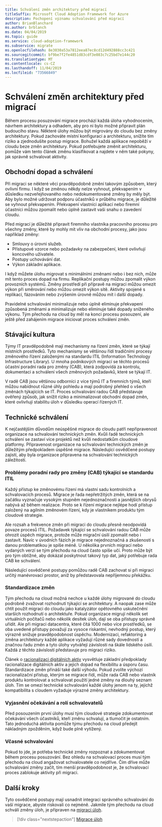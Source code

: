 ```yaml
---
title: Schválení změn architektury před migrací
titleSuffix: Microsoft Cloud Adoption Framework for Azure
description: Pochopení významu schvalování před migrací
author: BrianBlanchard
ms.author: brblanch
ms.date: 04/04/2019
ms.topic: guide
ms.service: cloud-adoption-framework
ms.subservice: migrate
ms.openlocfilehash: 8e3030a53a7812eea87ec8cd12d492888cc3c421
ms.sourcegitcommit: bf9be7f2fe4851d83cdf3e083c7c25bd7e144c20
ms.translationtype: MT
ms.contentlocale: cs-CZ
ms.lasthandoff: 11/04/2019
ms.locfileid: "73566849"
---
```

# <a name="approve-architecture-changes-before-migration"></a>Schválení změn architektury před migrací

Během procesu posuzování migrace prochází každá úloha vyhodnocením, návrhem architektury a odhadem, aby pro ni bylo možné připravit plán budoucího stavu. Některé úlohy můžou být migrovány do cloudu bez změny architektury. Pokud zachováte místní konfiguraci a architekturu, snížíte tím riziko a zjednodušíte postup migrace. Bohužel každá aplikace nepoběží v cloudu beze změn architektury. Pokud potřebujete změnit architekturu, pomůže vám tento článek změnu klasifikovat a najdete v něm také pokyny, jak správně schvalovat aktivity.

## <a name="business-impact-and-approval"></a>Obchodní dopad a schválení

Při migraci se některé věci pravděpodobně změní takovým způsobem, který ovlivní firmu. I když se změnou někdy nelze vyhnout, překvapením v důsledku nezveřejňovaného nebo nedokumentované změny by měly být. Aby bylo možné udržovat podporu účastníků v průběhu migrace, je důležité se vyhnout překvapením. Překvapení vlastníci aplikací nebo firemní účastníci můžou zpomalit nebo úplně zastavit vaši snahu o zavedení cloudu.

Před migrací je důležité připravit firemního vlastníka pracovního procesu pro všechny změny, které by mohly mít vliv na obchodní procesy, jako jsou například změny:

- Smlouvy o úrovni služeb.
- Přístupové vzorce nebo požadavky na zabezpečení, které ovlivňují koncového uživatele.
- Postupy uchovávání dat.
- Výkon základní aplikace.

I když můžete úlohu migrovat s minimálními změnami nebo i bez nich, může mít tento proces dopad na firmu. Replikační postupy můžou zpomalit výkon provozních systémů. Změny prostředí při přípravě na migraci můžou omezit výkon při směrování nebo můžou omezit výkon sítě. Aktivity spojené s replikací, fázováním nebo zvýšením úrovně můžou mít i další dopady.

Pravidelné schvalování minimalizuje nebo úplně eliminuje překvapení způsobená změnami a minimalizuje nebo eliminuje také dopady sníženého výkonu. Tým přechodu na cloud by měl na konci procesu posouzení, ale ještě před zahájením migrace iniciovat proces schválení změn.

## <a name="existing-culture"></a>Stávající kultura

Týmy IT pravděpodobně mají mechanismy na řízení změn, které se týkají místních prostředků. Tyto mechanismy se většinou řídí tradičními procesy změnového řízení založenými na standardu ITIL (Information Technology Infrastructure Library). U mnoha podnikových migrací se těchto procesů účastní poradní rada pro změny (CAB), která zodpovídá za kontrolu, dokumentaci a schválení všech změnových požadavků, které se týkají IT.

V radě CAB jsou většinou odborníci z více týmů IT a firemních týmů, kteří můžou nabídnout různé úhly pohledu a mají podrobný přehled o všech změnách týkajících se IT. Proces schvalování radou CAB představuje ověřený způsob, jak snížit riziko a minimalizovat obchodní dopad změn, které ovlivňují stabilitu úloh v důsledku operací řízených IT.

## <a name="technical-approval"></a>Technické schválení

K nejčastějším důvodům neúspěšné migrace do cloudu patří nepřipravenost organizace na schvalování technických změn. Kvůli řadě technických schválení se zastaví více projektů než kvůli nedostatkům cloudové platformy. Připravenost organizace na schvalování technických změn je důležitým předpokladem úspěšné migrace. Následující osvědčené postupy zajistí, aby byla organizace připravena na schvalování technických záležitostí.

### <a name="itil-change-advisory-board-challenges"></a>Problémy poradní rady pro změny (CAB) týkající se standardu ITIL

Každý přístup ke změnovému řízení má vlastní sadu kontrolních a schvalovacích procesů. Migrace je řada nepřetržitých změn, která se na začátku vyznačuje vysokým stupněm nejednoznačnosti a jasnějších obrysů nabývá až během realizace. Proto se k řízení migrace nejlépe hodí přístup založený na agilním změnovém řízení, kdy je vlastníkem produktu tým cloudové strategie.

Ale rozsah a frekvence změn při migraci do cloudu přesně neodpovídá povaze procesů ITIL. Požadavek týkající se schvalování radou CAB může ohrozit úspěch migrace, protože může migrační úsilí zpomalit nebo i zastavit. Navíc v úvodních fázích je migrace nejednoznačná a zkušeností s danou problematikou je spíše méně. U několika prvních migrací nebo vydaných verzí se tým přechodu na cloud často spíše učí. Proto může být pro tým obtížné, aby dokázal poskytnout takový typ dat, jaký potřebuje rada CAB ke schválení.

Následující osvědčené postupy pomůžou radě CAB zachovat si při migraci určitý manévrovací prostor, aniž by představovala nepříjemnou překážku.

### <a name="standardize-change"></a>Standardizace změn

Tým přechodu na cloud možná nechce u každé úlohy migrované do cloudu podrobně zvažovat rozhodnutí týkající se architektury. A naopak zase může chtít použít migraci do cloudu jako katalyzátor opětovného uskutečnění starších rozhodnutí o architektuře. Pokud organizace migrují několik set virtuálních počítačů nebo několik desítek úloh, dají se oba přístupy správně uřídit. Ale při migraci datacentra, které čítá 1000 nebo více prostředků, se oba uvedené přístupy považují za vysoce riskantní, nevhodný postup, který výrazně snižuje pravděpodobnost úspěchu. Modernizaci, refaktoring a změna architektury každé aplikace vyžadují různé sady dovedností a značnou řadu změn a tyto úlohy vytvářejí závislosti na škále lidského úsilí. Každá z těchto závislostí představuje pro migraci riziko.

Článek o [racionalizaci digitálních aktiv](../../../digital-estate/rationalize.md) vysvětluje základní předpoklady racionalizace digitálních aktiv a jejich dopad na flexibilitu a úsporu času. Standardizace změn přináší také další výhodu. Pokud zvolíte výchozí racionalizační přístup, kterým se migrace řídí, může rada CAB nebo vlastník produktu kontrolovat a schvalovat použití jedné změny na dlouhý seznam úloh. Tím se omezí technické schvalování každé úlohy jenom na ty, jejichž kompatibilita s cloudem vyžaduje výrazné změny architektury.

### <a name="clarify-expectations-and-roles-of-approvers"></a>Vyjasnění očekávání a rolí schvalovatelů

Před posouzením první úlohy musí tým cloudové strategie zdokumentovat očekávání všech účastníků, kteří změnu schvalují, a tlumočit je ostatním. Tato jednoduchá aktivita pomůže týmu přechodu na cloud předejít nákladným zpožděním, když bude plně vytížený.

### <a name="seek-approval-early"></a>Včasné schvalování

Pokud to jde, je potřeba technické změny rozpoznat a zdokumentovat během procesu posuzování. Bez ohledu na schvalovací proces musí tým přechodu na cloud angažovat schvalovatele co nejdříve. Čím dříve může schvalování změny začít, tím menší pravděpodobnost je, že schvalovací proces zablokuje aktivity při migraci.

## <a name="next-steps"></a>Další kroky

Tyto osvědčené postupy mají usnadnit integraci správného schvalování do vaší migrace, abyste riskovali co nejméně. Jakmile tým přechodu na cloud schválí změny úloh, je připraven na [migraci úloh](../migrate/index.md).

> [!div class="nextstepaction"]
> [Migrace úloh](../migrate/index.md)
